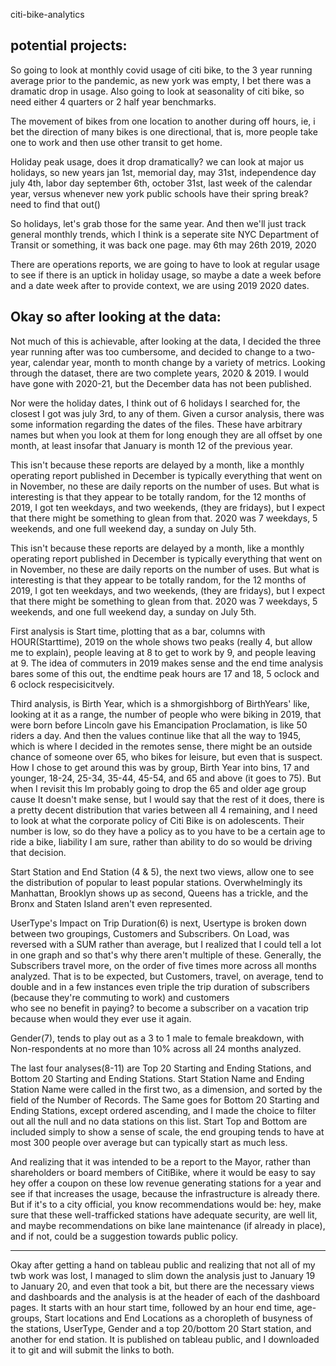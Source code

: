  citi-bike-analytics


potential projects:
-------------------------

So going to look at monthly covid usage of citi bike, to the 3 year running average prior to the pandemic, as new york was empty, I bet there was a dramatic drop in usage.
Also going to look at seasonality of citi bike, so need either 4 quarters or 2 half year benchmarks.

The movement of bikes from one location to another during off hours, ie, i bet the direction of many bikes is one directional, that is, more people take one to work and then use other transit to get home.

Holiday peak usage, does it drop dramatically? we can look at major us holidays, so new years jan 1st, memorial day, may 31st, independence day july 4th, labor day september 6th, october 31st,
last week of the calendar year, versus whenever new york public schools have their spring break? need to find that out()

So holidays, let's grab those for the same year.
And then we'll just track general monthly trends, which I think is a seperate site NYC Department of Transit or something, it was back one page. may 6th may 26th 2019, 2020

There are operations reports, we are going to have to look at regular usage to see if there is an uptick in holiday usage, so maybe a date a week before and a date week after to provide context, we are using 2019 2020 dates.

Okay so after looking at the data:
---------------------

Not much of this is achievable, after looking at the data, I decided the three year running after was too cumbersome, and decided to change to a two-year, calendar year, month to month change by a variety of metrics. 
Looking through the dataset, there are two complete years, 2020 & 2019. I would have gone with 2020-21, but the December data has not been published.

Nor were the holiday dates, I think out of 6 holidays I searched for, the closest I got was july 3rd, to any of them. 
Given a cursor analysis, there was some information regarding the dates of the files. 
These have arbitrary names but when you look at them for long enough they are all offset by one month, at least insofar that January is month 12 of the previous year.

This isn't because these reports are delayed by a month, like a monthly operating report published in December is typically everything that went on in November, no these are daily reports on the number of uses. 
But what is interesting is that they appear to be totally random, for the 12 months of 2019, I got ten weekdays, and two weekends, (they are fridays), but I expect that there might be something to glean from that. 
2020 was 7 weekdays, 5 weekends, and one full weekend day, a sunday on July 5th.

This isn't because these reports are delayed by a month, like a monthly operating report published in December is typically everything that went on in November, no these are daily reports on the number of uses. But what is interesting is that they appear to be totally random, for the 12 months of 2019, I got ten weekdays, and two weekends, (they are fridays), but I expect that there might be something to glean from that. 2020 was 7 weekdays, 5 weekends, and one full weekend day, a sunday on July 5th.

First analysis is Start time, plotting that as a bar, columns with HOUR(Starttime), 2019 on the whole shows two peaks (really 4, but allow me to explain), people leaving at 8 to get to work by 9, and people leaving at 9. 
The idea of commuters in 2019 makes sense and the end time analysis bares some of this out, the endtime peak hours are 17 and 18, 5 oclock and 6 oclock respecisicitvely.

Third analysis, is Birth Year, which is a shmorgishborg of BirthYears' like, looking at it as a range, the number of people who were biking in 2019, that were born before Lincoln gave his Emancipation Proclamation, 
is like 50 riders a day. And then the values continue like that all the way to 1945, which is where I decided in the remotes sense, there might be an outside chance of someone over 65, who bikes for leisure, 
but even that is suspect. How I chose to get around this was by group, Birth Year into bins, 17 and younger, 18-24, 25-34, 35-44, 45-54, and 65 and above (it goes to 75). 
But when I revisit this Im probably going to drop the 65 and older age group cause It doesn't make sense, but I would say that the rest of it does, there is a pretty decent distribution that varies between all 4 remaining, 
and I need to look at what the corporate policy of Citi Bike is on adolescents. 
Their number is low, so do they have a policy as to you have to be a certain age to ride a bike, liability I am sure, rather than ability to do so would be driving that decision.

Start Station and End Station (4 & 5), the next two views, allow one to see the distribution of popular to least popular stations. 
Overwhelmingly its Manhattan, Brooklyn shows up as second, Queens has a trickle, and the Bronx and Staten Island aren't even represented.

UserType's Impact on Trip Duration(6) is next, Usertype is broken down between two groupings, Customers and Subscribers. 
On Load, was reversed with a SUM rather than average, but I realized that I could tell a lot in one graph and so that's why there aren't multiple of these. 
Generally, the Subscribers travel more, on the order of five times more across all months analyzed. 
That is to be expected, but Customers, travel, on average, tend to double and in a few instances even triple the trip duration of subscribers (because they're commuting to work) and customers  
who see no benefit in paying? to become a subscriber on a vacation trip because when would they ever use it again.

Gender(7), tends to play out as a 3 to 1 male to female breakdown, with Non-respondents at no more than 10% across all 24 months analyzed.

The last four analyses(8-11) are Top 20 Starting and Ending Stations, and Bottom 20 Starting and Ending Stations. 
Start Station Name and Ending Station Name were called in the first two, as a dimension, and sorted by the field of the Number of Records. 
The Same goes for Bottom 20 Starting and Ending Stations, except ordered ascending, and I made the choice to filter out all the null and no data stations on this list. 
Start Top and Bottom are included simply to show a sense of scale, the end grouping tends to have at most 300 people over average but can typically start as much less.

And realizing that it was intended to be a report to the Mayor, rather than shareholders or board members of CitiBike, 
where it would be easy to say hey offer a coupon on these low revenue generating stations for a year and see if that increases the usage, 
because the infrastructure is already there. 
But if it's to a city official, you know 
recommendations would be: hey, make sure that these well-trafficked stations have adequate security, are well lit, and maybe recommendations on bike lane maintenance (if already in place), 
and if not, could be a suggestion towards public policy.

---------

Okay after getting a hand on tableau public and realizing that not all of my twb work was lost, I managed to slim down the analysis just to January 19 to January 20, 
and even that took a bit, but there are the necessary views and dashboards and the analysis is at the header of each of the dashboard pages. It starts with an hour start time, followed by an hour end time, age-groups, 
Start locations and End Locations as a choropleth of busyness of the stations, UserType, Gender and a top 20/bottom 20 Start station, and another for end station. It is published on tableau public, and I downloaded it to git and will submit the links to both. 









